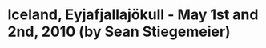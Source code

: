 <!--
id: 598583760
link: http://tumblr.atmos.org/post/598583760/iceland-eyjafjallaj-kull-may-1st-and-2nd-2010
slug: iceland-eyjafjallaj-kull-may-1st-and-2nd-2010
date: Fri May 14 2010 10:43:56 GMT-0700 (PDT)
publish: 2010-05-014
tags: 
title: Iceland, Eyjafjallajökull - May 1st and 2nd, 2010 (by Sean Stiegemeier)
-->


Iceland, Eyjafjallajökull - May 1st and 2nd, 2010 (by Sean Stiegemeier)
=======================================================================



